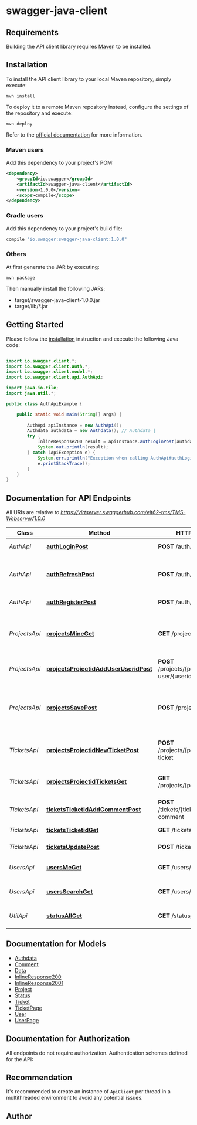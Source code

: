 # swagger-java-client

## Requirements

Building the API client library requires [Maven](https://maven.apache.org/) to be installed.

## Installation

To install the API client library to your local Maven repository, simply execute:

```shell
mvn install
```

To deploy it to a remote Maven repository instead, configure the settings of the repository and execute:

```shell
mvn deploy
```

Refer to the [official documentation](https://maven.apache.org/plugins/maven-deploy-plugin/usage.html) for more information.

### Maven users

Add this dependency to your project's POM:

```xml
<dependency>
    <groupId>io.swagger</groupId>
    <artifactId>swagger-java-client</artifactId>
    <version>1.0.0</version>
    <scope>compile</scope>
</dependency>
```

### Gradle users

Add this dependency to your project's build file:

```groovy
compile "io.swagger:swagger-java-client:1.0.0"
```

### Others

At first generate the JAR by executing:

    mvn package

Then manually install the following JARs:

* target/swagger-java-client-1.0.0.jar
* target/lib/*.jar

## Getting Started

Please follow the [installation](#installation) instruction and execute the following Java code:

```java

import io.swagger.client.*;
import io.swagger.client.auth.*;
import io.swagger.client.model.*;
import io.swagger.client.api.AuthApi;

import java.io.File;
import java.util.*;

public class AuthApiExample {

    public static void main(String[] args) {
        
        AuthApi apiInstance = new AuthApi();
        Authdata authdata = new Authdata(); // Authdata | 
        try {
            InlineResponse200 result = apiInstance.authLoginPost(authdata);
            System.out.println(result);
        } catch (ApiException e) {
            System.err.println("Exception when calling AuthApi#authLoginPost");
            e.printStackTrace();
        }
    }
}

```

## Documentation for API Endpoints

All URIs are relative to *https://virtserver.swaggerhub.com/eit62-tms/TMS-Webserver/1.0.0*

Class | Method | HTTP request | Description
------------ | ------------- | ------------- | -------------
*AuthApi* | [**authLoginPost**](docs/AuthApi.md#authLoginPost) | **POST** /auth/login | attempts a login operation
*AuthApi* | [**authRefreshPost**](docs/AuthApi.md#authRefreshPost) | **POST** /auth/refresh | takes a refresh-token and return a new access-token
*AuthApi* | [**authRegisterPost**](docs/AuthApi.md#authRegisterPost) | **POST** /auth/register | register a new user
*ProjectsApi* | [**projectsMineGet**](docs/ProjectsApi.md#projectsMineGet) | **GET** /projects/mine | returns an array of projects associated to the logged in user
*ProjectsApi* | [**projectsProjectidAddUserUseridPost**](docs/ProjectsApi.md#projectsProjectidAddUserUseridPost) | **POST** /projects/{projectid}/add-user/{userid} | adds a user to a project
*ProjectsApi* | [**projectsSavePost**](docs/ProjectsApi.md#projectsSavePost) | **POST** /projects/save | saves a project. if projectid is 0 or null/undefined, creates a new project
*TicketsApi* | [**projectsProjectidNewTicketPost**](docs/TicketsApi.md#projectsProjectidNewTicketPost) | **POST** /projects/{projectid}/new-ticket | create a new ticket assciated to the project
*TicketsApi* | [**projectsProjectidTicketsGet**](docs/TicketsApi.md#projectsProjectidTicketsGet) | **GET** /projects/{projectid}/tickets | returns a paging-object containing tickets
*TicketsApi* | [**ticketsTicketidAddCommentPost**](docs/TicketsApi.md#ticketsTicketidAddCommentPost) | **POST** /tickets/{ticketid}/add-comment | adds a comment to a ticket
*TicketsApi* | [**ticketsTicketidGet**](docs/TicketsApi.md#ticketsTicketidGet) | **GET** /tickets/{ticketid} | return a ticket by id
*TicketsApi* | [**ticketsUpdatePost**](docs/TicketsApi.md#ticketsUpdatePost) | **POST** /tickets/update | updates a existing ticket
*UsersApi* | [**usersMeGet**](docs/UsersApi.md#usersMeGet) | **GET** /users/me | get user data for the logged in user
*UsersApi* | [**usersSearchGet**](docs/UsersApi.md#usersSearchGet) | **GET** /users/search | searches for a user by name or email
*UtilApi* | [**statusAllGet**](docs/UtilApi.md#statusAllGet) | **GET** /status/all | returns a list of all available status-valus


## Documentation for Models

 - [Authdata](docs/Authdata.md)
 - [Comment](docs/Comment.md)
 - [Data](docs/Data.md)
 - [InlineResponse200](docs/InlineResponse200.md)
 - [InlineResponse2001](docs/InlineResponse2001.md)
 - [Project](docs/Project.md)
 - [Status](docs/Status.md)
 - [Ticket](docs/Ticket.md)
 - [TicketPage](docs/TicketPage.md)
 - [User](docs/User.md)
 - [UserPage](docs/UserPage.md)


## Documentation for Authorization

All endpoints do not require authorization.
Authentication schemes defined for the API:

## Recommendation

It's recommended to create an instance of `ApiClient` per thread in a multithreaded environment to avoid any potential issues.

## Author



